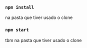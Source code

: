 ### `npm install` 
na pasta que tiver usado o clone 
### `npm start` 
tbm na pasta que tiver usado o clone
